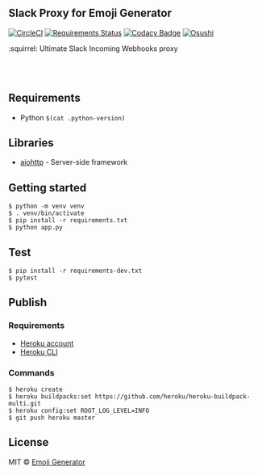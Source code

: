 ## Slack Proxy for Emoji Generator
[![CircleCI](https://circleci.com/gh/emoji-gen/web-slack-proxy/tree/master.svg?style=shield)](https://circleci.com/gh/emoji-gen/web-slack-proxy/tree/master)
[![Requirements Status](https://requires.io/github/emoji-gen/web-slack-proxy/requirements.svg?branch=master)](https://requires.io/github/emoji-gen/web-slack-proxy/requirements/?branch=master)
[![Codacy Badge](https://api.codacy.com/project/badge/Grade/56377d1a156e44fc93d98dbae392dad4)](https://www.codacy.com/app/pinemz/web-slack-proxy?utm_source=github.com&amp;utm_medium=referral&amp;utm_content=emoji-gen/web-slack-proxy&amp;utm_campaign=Badge_Grade)
[![Osushi](https://img.shields.io/badge/donate-osushi-EA2F57.svg)](https://osushi.love/intent/post/9ad90add99954e62ac79251606c10eec)

:squirrel: Ultimate Slack Incoming Webhooks proxy

<br>
<br>

## Requirements

- Python `$(cat .python-version)`

## Libraries

- [aiohttp](https://github.com/aio-libs/aiohttp) - Server-side framework

## Getting started

```
$ python -m venv venv
$ . venv/bin/activate
$ pip install -r requirements.txt
$ python app.py
```

## Test

```
$ pip install -r requirements-dev.txt
$ pytest
```

## Publish
### Requirements

- [Heroku account](https://heroku.com/)
- [Heroku CLI](https://devcenter.heroku.com/articles/heroku-cli)

### Commands

```
$ heroku create
$ heroku buildpacks:set https://github.com/heroku/heroku-buildpack-multi.git
$ heroku config:set ROOT_LOG_LEVEL=INFO
$ git push heroku master
```

## License

MIT &copy; [Emoji Generator](https://emoji-gen.ninja)
